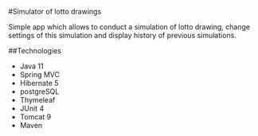 #Simulator of lotto drawings
 
 Simple app which allows to conduct a simulation of lotto drawing, 
 change settings of this simulation and display history 
 of previous simulations.
 
##Technologies
 * Java 11
 * Spring MVC
 * Hibernate 5
 * postgreSQL
 * Thymeleaf
 * JUnit 4
 * Tomcat 9
 * Maven
